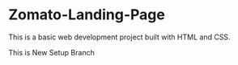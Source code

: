 # Zomato-Landing-Page

This is a basic web development project built with HTML and CSS.

This is New Setup Branch
